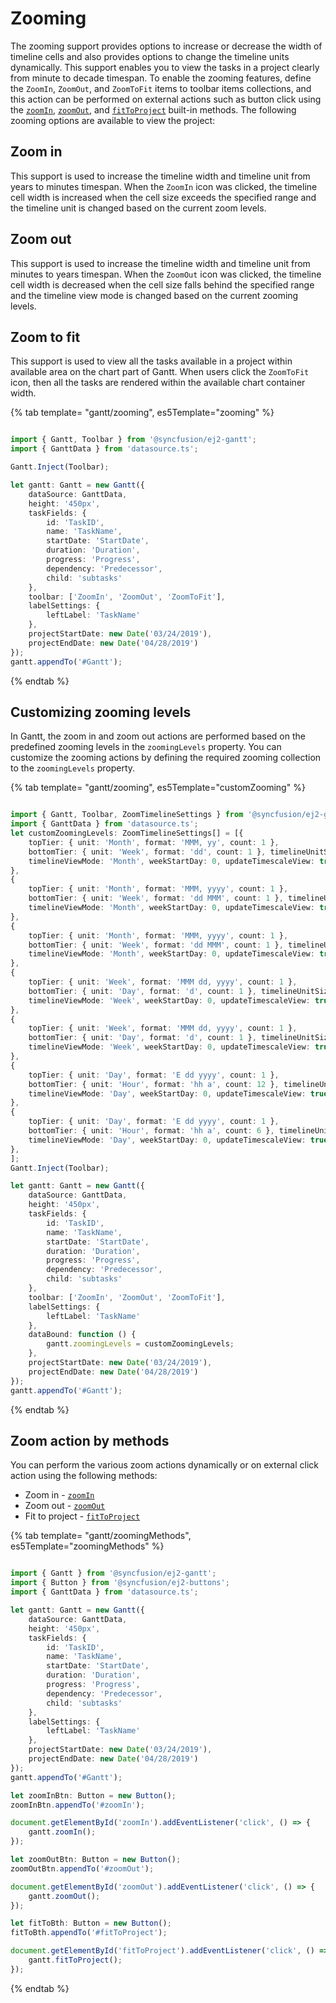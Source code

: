 # Zooming

The zooming support provides options to increase or decrease the width of timeline cells and also provides options to change the timeline units dynamically. This support enables you to view the tasks in a project clearly from minute to decade timespan. To enable the zooming features, define the `ZoomIn`, `ZoomOut`, and `ZoomToFit` items to toolbar items collections, and this action can be performed on external actions such as button click using the [`zoomIn`](../api/gantt/#zoomin), [`zoomOut`](../api/gantt/#zoomout), and [`fitToProject`](../api/gantt/#fittoproject) built-in methods. The following zooming options are available to view the project:

## Zoom in

This support is used to increase the timeline width and timeline unit from years to minutes
timespan. When the `ZoomIn` icon was clicked, the timeline cell width is increased when the cell
size exceeds the specified range and the timeline unit is changed based on the current zoom levels.

## Zoom out

This support is used to increase the timeline width and timeline unit from minutes to years timespan. When the `ZoomOut` icon was clicked, the timeline cell width is decreased when the cell size falls behind the specified range and the timeline view mode is changed based on the current zooming levels.

## Zoom to fit

This support is used to view all the tasks available in a project within available area on the chart part of Gantt. When users click the `ZoomToFit` icon, then all the tasks are rendered within the available chart container width.

{% tab template= "gantt/zooming", es5Template="zooming" %}

```typescript

import { Gantt, Toolbar } from '@syncfusion/ej2-gantt';
import { GanttData } from 'datasource.ts';

Gantt.Inject(Toolbar);

let gantt: Gantt = new Gantt({
    dataSource: GanttData,
    height: '450px',
    taskFields: {
        id: 'TaskID',
        name: 'TaskName',
        startDate: 'StartDate',
        duration: 'Duration',
        progress: 'Progress',
        dependency: 'Predecessor',
        child: 'subtasks'
    },
    toolbar: ['ZoomIn', 'ZoomOut', 'ZoomToFit'],
    labelSettings: {
        leftLabel: 'TaskName'
    },
    projectStartDate: new Date('03/24/2019'),
    projectEndDate: new Date('04/28/2019')
});
gantt.appendTo('#Gantt');

```

{% endtab %}

## Customizing zooming levels

In Gantt, the zoom in and zoom out actions are performed based on the predefined zooming levels in the `zoomingLevels` property. You can customize the zooming actions by defining the required zooming collection to the `zoomingLevels` property.

{% tab template= "gantt/zooming", es5Template="customZooming" %}

```typescript

import { Gantt, Toolbar, ZoomTimelineSettings } from '@syncfusion/ej2-gantt';
import { GanttData } from 'datasource.ts';
let customZoomingLevels: ZoomTimelineSettings[] = [{
    topTier: { unit: 'Month', format: 'MMM, yy', count: 1 },
    bottomTier: { unit: 'Week', format: 'dd', count: 1 }, timelineUnitSize: 33, level: 0,
    timelineViewMode: 'Month', weekStartDay: 0, updateTimescaleView: true, weekendBackground: null, showTooltip: true
},
{
    topTier: { unit: 'Month', format: 'MMM, yyyy', count: 1 },
    bottomTier: { unit: 'Week', format: 'dd MMM', count: 1 }, timelineUnitSize: 66, level: 1,
    timelineViewMode: 'Month', weekStartDay: 0, updateTimescaleView: true, weekendBackground: null, showTooltip: true
},
{
    topTier: { unit: 'Month', format: 'MMM, yyyy', count: 1 },
    bottomTier: { unit: 'Week', format: 'dd MMM', count: 1 }, timelineUnitSize: 99, level: 2,
    timelineViewMode: 'Month', weekStartDay: 0, updateTimescaleView: true, weekendBackground: null, showTooltip: true
},
{
    topTier: { unit: 'Week', format: 'MMM dd, yyyy', count: 1 },
    bottomTier: { unit: 'Day', format: 'd', count: 1 }, timelineUnitSize: 33, level: 3,
    timelineViewMode: 'Week', weekStartDay: 0, updateTimescaleView: true, weekendBackground: null, showTooltip: true
},
{
    topTier: { unit: 'Week', format: 'MMM dd, yyyy', count: 1 },
    bottomTier: { unit: 'Day', format: 'd', count: 1 }, timelineUnitSize: 66, level: 4,
    timelineViewMode: 'Week', weekStartDay: 0, updateTimescaleView: true, weekendBackground: null, showTooltip: true
},
{
    topTier: { unit: 'Day', format: 'E dd yyyy', count: 1 },
    bottomTier: { unit: 'Hour', format: 'hh a', count: 12 }, timelineUnitSize: 66, level: 5,
    timelineViewMode: 'Day', weekStartDay: 0, updateTimescaleView: true, weekendBackground: null, showTooltip: true
},
{
    topTier: { unit: 'Day', format: 'E dd yyyy', count: 1 },
    bottomTier: { unit: 'Hour', format: 'hh a', count: 6 }, timelineUnitSize: 99, level: 6,
    timelineViewMode: 'Day', weekStartDay: 0, updateTimescaleView: true, weekendBackground: null, showTooltip: true
},
];
Gantt.Inject(Toolbar);

let gantt: Gantt = new Gantt({
    dataSource: GanttData,
    height: '450px',
    taskFields: {
        id: 'TaskID',
        name: 'TaskName',
        startDate: 'StartDate',
        duration: 'Duration',
        progress: 'Progress',
        dependency: 'Predecessor',
        child: 'subtasks'
    },
    toolbar: ['ZoomIn', 'ZoomOut', 'ZoomToFit'],
    labelSettings: {
        leftLabel: 'TaskName'
    },
    dataBound: function () {
        gantt.zoomingLevels = customZoomingLevels;
    },
    projectStartDate: new Date('03/24/2019'),
    projectEndDate: new Date('04/28/2019')
});
gantt.appendTo('#Gantt');

```

{% endtab %}

## Zoom action by methods

You can perform the various zoom actions dynamically or on external click action using the following methods:
* Zoom in - [`zoomIn`](../api/gantt/#zoomin)
* Zoom out - [`zoomOut`](../api/gantt/#zoomout)
* Fit to project - [`fitToProject`](../api/gantt/#fittoproject)

{% tab template= "gantt/zoomingMethods", es5Template="zoomingMethods" %}

```typescript

import { Gantt } from '@syncfusion/ej2-gantt';
import { Button } from '@syncfusion/ej2-buttons';
import { GanttData } from 'datasource.ts';

let gantt: Gantt = new Gantt({
    dataSource: GanttData,
    height: '450px',
    taskFields: {
        id: 'TaskID',
        name: 'TaskName',
        startDate: 'StartDate',
        duration: 'Duration',
        progress: 'Progress',
        dependency: 'Predecessor',
        child: 'subtasks'
    },
    labelSettings: {
        leftLabel: 'TaskName'
    },
    projectStartDate: new Date('03/24/2019'),
    projectEndDate: new Date('04/28/2019')
});
gantt.appendTo('#Gantt');

let zoomInBtn: Button = new Button();
zoomInBtn.appendTo('#zoomIn');

document.getElementById('zoomIn').addEventListener('click', () => {
    gantt.zoomIn();
});

let zoomOutBtn: Button = new Button();
zoomOutBtn.appendTo('#zoomOut');

document.getElementById('zoomOut').addEventListener('click', () => {
    gantt.zoomOut();
});

let fitToBth: Button = new Button();
fitToBth.appendTo('#fitToProject');

document.getElementById('fitToProject').addEventListener('click', () => {
    gantt.fitToProject();
});

```

{% endtab %}